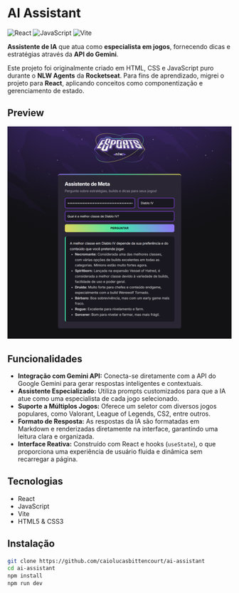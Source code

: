 # AI Assistant

![React](https://img.shields.io/badge/react-%2320232a.svg?style=for-the-badge&logo=react&logoColor=%2361DAFB)
![JavaScript](https://img.shields.io/badge/javascript-%23323330.svg?style=for-the-badge&logo=javascript&logoColor=%23F7DF1E)
![Vite](https://img.shields.io/badge/vite-%23646CFF.svg?style=for-the-badge&logo=vite&logoColor=white)

**Assistente de IA** que atua como **especialista em jogos**, fornecendo dicas e estratégias através da **API do Gemini**.

Este projeto foi originalmente criado em HTML, CSS e JavaScript puro durante o **NLW Agents** da **Rocketseat**. Para fins de aprendizado, migrei o projeto para **React**, aplicando conceitos como componentização e gerenciamento de estado.

## Preview

![preview](./src/assets/nlw-agents-screenshot.png)

## Funcionalidades

- **Integração com Gemini API:** Conecta-se diretamente com a API do Google Gemini para gerar respostas inteligentes e contextuais.
- **Assistente Especializado:** Utiliza prompts customizados para que a IA atue como uma especialista de cada jogo selecionado.
- **Suporte a Múltiplos Jogos:** Oferece um seletor com diversos jogos populares, como Valorant, League of Legends, CS2, entre outros.
- **Formato de Resposta:** As respostas da IA são formatadas em Markdown e renderizadas diretamente na interface, garantindo uma leitura clara e organizada.
- **Interface Reativa:** Construído com React e hooks (`useState`), o que proporciona uma experiência de usuário fluida e dinâmica sem recarregar a página.

## Tecnologias

- React
- JavaScript
- Vite
- HTML5 & CSS3

## Instalação

```bash
git clone https://github.com/caiolucasbittencourt/ai-assistant
cd ai-assistant
npm install
npm run dev
